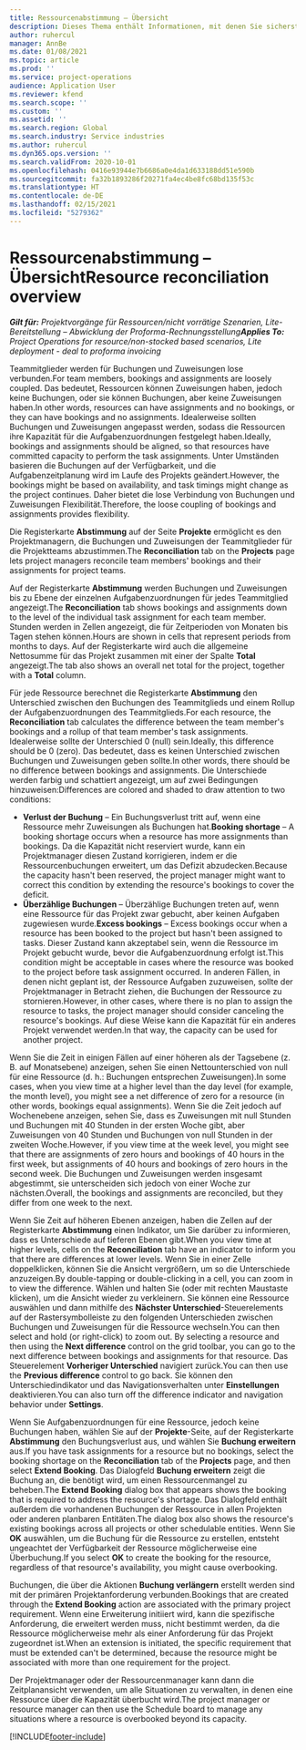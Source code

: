 ```yaml
---
title: Ressourcenabstimmung – Übersicht
description: Dieses Thema enthält Informationen, mit denen Sie sicherstellen können, dass Ressourcenbuchungen und Zuweisungen für Projekte aufeinander abgestimmt sind.
author: ruhercul
manager: AnnBe
ms.date: 01/08/2021
ms.topic: article
ms.prod: ''
ms.service: project-operations
audience: Application User
ms.reviewer: kfend
ms.search.scope: ''
ms.custom: ''
ms.assetid: ''
ms.search.region: Global
ms.search.industry: Service industries
ms.author: ruhercul
ms.dyn365.ops.version: ''
ms.search.validFrom: 2020-10-01
ms.openlocfilehash: 0416e93944e7b6686a0e4da1d633188dd51e590b
ms.sourcegitcommit: fa32b1893286f20271fa4ec4be8fc68bd135f53c
ms.translationtype: HT
ms.contentlocale: de-DE
ms.lasthandoff: 02/15/2021
ms.locfileid: "5279362"
---
```

# <a name="resource-reconciliation-overview"></a><span data-ttu-id="29e13-103">Ressourcenabstimmung – Übersicht</span><span class="sxs-lookup"><span data-stu-id="29e13-103">Resource reconciliation overview</span></span>

<span data-ttu-id="29e13-104">_**Gilt für:** Projektvorgänge für Ressourcen/nicht vorrätige Szenarien, Lite-Bereitstellung – Abwicklung der Proforma-Rechnungsstellung_</span><span class="sxs-lookup"><span data-stu-id="29e13-104">_**Applies To:** Project Operations for resource/non-stocked based scenarios, Lite deployment - deal to proforma invoicing_</span></span>

<span data-ttu-id="29e13-105">Teammitglieder werden für Buchungen und Zuweisungen lose verbunden.</span><span class="sxs-lookup"><span data-stu-id="29e13-105">For team members, bookings and assignments are loosely coupled.</span></span> <span data-ttu-id="29e13-106">Das bedeutet, Ressourcen können Zuweisungen haben, jedoch keine Buchungen, oder sie können Buchungen, aber keine Zuweisungen haben.</span><span class="sxs-lookup"><span data-stu-id="29e13-106">In other words, resources can have assignments and no bookings, or they can have bookings and no assignments.</span></span> <span data-ttu-id="29e13-107">Idealerweise sollten Buchungen und Zuweisungen angepasst werden, sodass die Ressourcen ihre Kapazität für die Aufgabenzuordnungen festgelegt haben.</span><span class="sxs-lookup"><span data-stu-id="29e13-107">Ideally, bookings and assignments should be aligned, so that resources have committed capacity to perform the task assignments.</span></span> <span data-ttu-id="29e13-108">Unter Umständen basieren die Buchungen auf der Verfügbarkeit, und die Aufgabenzeitplanung wird im Laufe des Projekts geändert.</span><span class="sxs-lookup"><span data-stu-id="29e13-108">However, the bookings might be based on availability, and task timings might change as the project continues.</span></span> <span data-ttu-id="29e13-109">Daher bietet die lose Verbindung von Buchungen und Zuweisungen Flexibilität.</span><span class="sxs-lookup"><span data-stu-id="29e13-109">Therefore, the loose coupling of bookings and assignments provides flexibility.</span></span>

<span data-ttu-id="29e13-110">Die Registerkarte **Abstimmung** auf der Seite **Projekte** ermöglicht es den Projektmanagern, die Buchungen und Zuweisungen der Teammitglieder für die Projektteams abzustimmen.</span><span class="sxs-lookup"><span data-stu-id="29e13-110">The **Reconciliation** tab on the **Projects** page lets project managers reconcile team members' bookings and their assignments for project teams.</span></span>

<span data-ttu-id="29e13-111">Auf der Registerkarte **Abstimmung** werden Buchungen und Zuweisungen bis zu Ebene der einzelnen Aufgabenzuordnungen für jedes Teammitglied angezeigt.</span><span class="sxs-lookup"><span data-stu-id="29e13-111">The **Reconciliation** tab shows bookings and assignments down to the level of the individual task assignment for each team member.</span></span> <span data-ttu-id="29e13-112">Stunden werden in Zellen angezeigt, die für Zeitperioden von Monaten bis Tagen stehen können.</span><span class="sxs-lookup"><span data-stu-id="29e13-112">Hours are shown in cells that represent periods from months to days.</span></span> <span data-ttu-id="29e13-113">Auf der Registerkarte wird auch die allgemeine Nettosumme für das Projekt zusammen mit einer der Spalte **Total** angezeigt.</span><span class="sxs-lookup"><span data-stu-id="29e13-113">The tab also shows an overall net total for the project, together with a **Total** column.</span></span>

<span data-ttu-id="29e13-114">Für jede Ressource berechnet die Registerkarte **Abstimmung** den Unterschied zwischen den Buchungen des Teammitglieds und einem Rollup der Aufgabenzuordnungen des Teammitglieds.</span><span class="sxs-lookup"><span data-stu-id="29e13-114">For each resource, the **Reconciliation** tab calculates the difference between the team member's bookings and a rollup of that team member's task assignments.</span></span> <span data-ttu-id="29e13-115">Idealerweise sollte der Unterschied 0 (null) sein.</span><span class="sxs-lookup"><span data-stu-id="29e13-115">Ideally, this difference should be 0 (zero).</span></span> <span data-ttu-id="29e13-116">Das bedeutet, dass es keinen Unterschied zwischen Buchungen und Zuweisungen geben sollte.</span><span class="sxs-lookup"><span data-stu-id="29e13-116">In other words, there should be no difference between bookings and assignments.</span></span> <span data-ttu-id="29e13-117">Die Unterschiede werden farbig und schattiert angezeigt, um auf zwei Bedingungen hinzuweisen:</span><span class="sxs-lookup"><span data-stu-id="29e13-117">Differences are colored and shaded to draw attention to two conditions:</span></span>

- <span data-ttu-id="29e13-118">**Verlust der Buchung** – Ein Buchungsverlust tritt auf, wenn eine Ressource mehr Zuweisungen als Buchungen hat.</span><span class="sxs-lookup"><span data-stu-id="29e13-118">**Booking shortage** – A booking shortage occurs when a resource has more assignments than bookings.</span></span> <span data-ttu-id="29e13-119">Da die Kapazität nicht reserviert wurde, kann ein Projektmanager diesen Zustand korrigieren, indem er die Ressourcenbuchungen erweitert, um das Defizit abzudecken.</span><span class="sxs-lookup"><span data-stu-id="29e13-119">Because the capacity hasn't been reserved, the project manager might want to correct this condition by extending the resource's bookings to cover the deficit.</span></span>
- <span data-ttu-id="29e13-120">**Überzählige Buchungen** – Überzählige Buchungen treten auf, wenn eine Ressource für das Projekt zwar gebucht, aber keinen Aufgaben zugewiesen wurde.</span><span class="sxs-lookup"><span data-stu-id="29e13-120">**Excess bookings** – Excess bookings occur when a resource has been booked to the project but hasn't been assigned to tasks.</span></span> <span data-ttu-id="29e13-121">Dieser Zustand kann akzeptabel sein, wenn die Ressource im Projekt gebucht wurde, bevor die Aufgabenzuordnung erfolgt ist.</span><span class="sxs-lookup"><span data-stu-id="29e13-121">This condition might be acceptable in cases where the resource was booked to the project before task assignment occurred.</span></span> <span data-ttu-id="29e13-122">In anderen Fällen, in denen nicht geplant ist, der Ressource Aufgaben zuzuweisen, sollte der Projektmanager in Betracht ziehen, die Buchungen der Ressource zu stornieren.</span><span class="sxs-lookup"><span data-stu-id="29e13-122">However, in other cases, where there is no plan to assign the resource to tasks, the project manager should consider canceling the resource's bookings.</span></span> <span data-ttu-id="29e13-123">Auf diese Weise kann die Kapazität für ein anderes Projekt verwendet werden.</span><span class="sxs-lookup"><span data-stu-id="29e13-123">In that way, the capacity can be used for another project.</span></span>

<span data-ttu-id="29e13-124">Wenn Sie die Zeit in einigen Fällen auf einer höheren als der Tagsebene (z. B. auf Monatsebene) anzeigen, sehen Sie einen Nettounterschied von null für eine Ressource (d. h.: Buchungen entsprechen Zuweisungen).</span><span class="sxs-lookup"><span data-stu-id="29e13-124">In some cases, when you view time at a higher level than the day level (for example, the month level), you might see a net difference of zero for a resource (in other words, bookings equal assignments).</span></span> <span data-ttu-id="29e13-125">Wenn Sie die Zeit jedoch auf Wochenebene anzeigen, sehen Sie, dass es Zuweisungen mit null Stunden und Buchungen mit 40 Stunden in der ersten Woche gibt, aber Zuweisungen von 40 Stunden und Buchungen von null Stunden in der zweiten Woche.</span><span class="sxs-lookup"><span data-stu-id="29e13-125">However, if you view time at the week level, you might see that there are assignments of zero hours and bookings of 40 hours in the first week, but assignments of 40 hours and bookings of zero hours in the second week.</span></span> <span data-ttu-id="29e13-126">Die Buchungen und Zuweisungen werden insgesamt abgestimmt, sie unterscheiden sich jedoch von einer Woche zur nächsten.</span><span class="sxs-lookup"><span data-stu-id="29e13-126">Overall, the bookings and assignments are reconciled, but they differ from one week to the next.</span></span>

<span data-ttu-id="29e13-127">Wenn Sie Zeit auf höheren Ebenen anzeigen, haben die Zellen auf der Registerkarte **Abstimmung** einen Indikator, um Sie darüber zu informieren, dass es Unterschiede auf tieferen Ebenen gibt.</span><span class="sxs-lookup"><span data-stu-id="29e13-127">When you view time at higher levels, cells on the **Reconciliation** tab have an indicator to inform you that there are differences at lower levels.</span></span> <span data-ttu-id="29e13-128">Wenn Sie in einer Zelle doppelklicken, können Sie die Ansicht vergrößern, um so die Unterschiede anzuzeigen.</span><span class="sxs-lookup"><span data-stu-id="29e13-128">By double-tapping or double-clicking in a cell, you can zoom in to view the difference.</span></span> <span data-ttu-id="29e13-129">Wählen und halten Sie (oder mit rechten Maustaste klicken), um die Ansicht wieder zu verkleinern. Sie können eine Ressource auswählen und dann mithilfe des **Nächster Unterschied**-Steuerelements auf der Rastersymbolleiste zu den folgenden Unterschieden zwischen Buchungen und Zuweisungen für die Ressource wechseln.</span><span class="sxs-lookup"><span data-stu-id="29e13-129">You can then select and hold (or right-click) to zoom out. By selecting a resource and then using the **Next difference** control on the grid toolbar, you can go to the next difference between bookings and assignments for that resource.</span></span> <span data-ttu-id="29e13-130">Das Steuerelement **Vorheriger Unterschied** navigiert zurück.</span><span class="sxs-lookup"><span data-stu-id="29e13-130">You can then use the **Previous difference** control to go back.</span></span> <span data-ttu-id="29e13-131">Sie können den Unterschiedindikator und das Navigationsverhalten unter **Einstellungen** deaktivieren.</span><span class="sxs-lookup"><span data-stu-id="29e13-131">You can also turn off the difference indicator and navigation behavior under **Settings**.</span></span>

<span data-ttu-id="29e13-132">Wenn Sie Aufgabenzuordnungen für eine Ressource, jedoch keine Buchungen haben, wählen Sie auf der **Projekte**-Seite, auf der Registerkarte **Abstimmung** den Buchungsverlust aus, und wählen Sie **Buchung erweitern** aus.</span><span class="sxs-lookup"><span data-stu-id="29e13-132">If you have task assignments for a resource but no bookings, select the booking shortage on the **Reconciliation** tab of the **Projects** page, and then select **Extend Booking**.</span></span> <span data-ttu-id="29e13-133">Das Dialogfeld **Buchung erweitern** zeigt die Buchung an, die benötigt wird, um einen Ressourcenmangel zu beheben.</span><span class="sxs-lookup"><span data-stu-id="29e13-133">The **Extend Booking** dialog box that appears shows the booking that is required to address the resource's shortage.</span></span> <span data-ttu-id="29e13-134">Das Dialogfeld enthält außerdem die vorhandenen Buchungen der Ressource in allen Projekten oder anderen planbaren Entitäten.</span><span class="sxs-lookup"><span data-stu-id="29e13-134">The dialog box also shows the resource's existing bookings across all projects or other schedulable entities.</span></span> <span data-ttu-id="29e13-135">Wenn Sie **OK** auswählen, um die Buchung für die Ressource zu erstellen, entsteht ungeachtet der Verfügbarkeit der Ressource möglicherweise eine Überbuchung.</span><span class="sxs-lookup"><span data-stu-id="29e13-135">If you select **OK** to create the booking for the resource, regardless of that resource's availability, you might cause overbooking.</span></span>

<span data-ttu-id="29e13-136">Buchungen, die über die Aktionen **Buchung verlängern** erstellt werden sind mit der primären Projektanforderung verbunden.</span><span class="sxs-lookup"><span data-stu-id="29e13-136">Bookings that are created through the **Extend Booking** action are associated with the primary project requirement.</span></span> <span data-ttu-id="29e13-137">Wenn eine Erweiterung initiiert wird, kann die spezifische Anforderung, die erweitert werden muss, nicht bestimmt werden, da die Ressource möglicherweise mehr als einer Anforderung für das Projekt zugeordnet ist.</span><span class="sxs-lookup"><span data-stu-id="29e13-137">When an extension is initiated, the specific requirement that must be extended can't be determined, because the resource might be associated with more than one requirement for the project.</span></span>

<span data-ttu-id="29e13-138">Der Projektmanager oder der Ressourcenmanager kann dann die Zeitplanansicht verwenden, um alle Situationen zu verwalten, in denen eine Ressource über die Kapazität überbucht wird.</span><span class="sxs-lookup"><span data-stu-id="29e13-138">The project manager or resource manager can then use the Schedule board to manage any situations where a resource is overbooked beyond its capacity.</span></span>


[!INCLUDE[footer-include](../includes/footer-banner.md)]